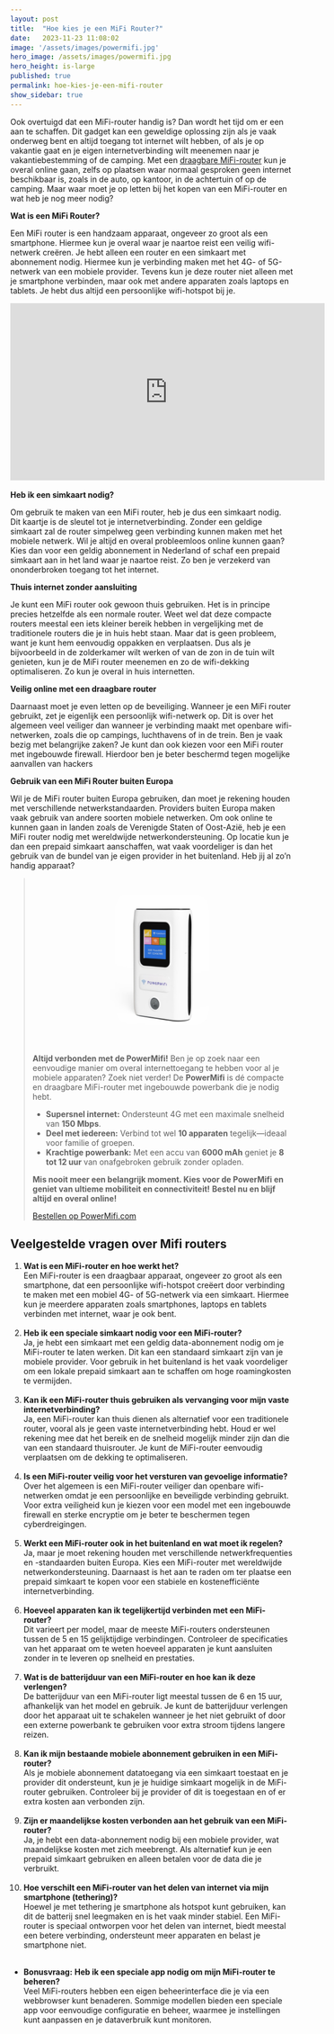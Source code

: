 ```yaml
---
layout: post
title:  "Hoe kies je een MiFi Router?"
date:   2023-11-23 11:08:02
image: '/assets/images/powermifi.jpg'
hero_image: /assets/images/powermifi.jpg
hero_height: is-large
published: true
permalink: hoe-kies-je-een-mifi-router
show_sidebar: true
---
```


Ook overtuigd dat een MiFi-router handig is? Dan wordt het tijd om er een aan te schaffen. Dit gadget kan een geweldige oplossing zijn als je vaak onderweg bent en altijd toegang tot internet wilt hebben, of als je op vakantie gaat en je eigen internetverbinding wilt meenemen naar je vakantiebestemming of de camping. Met een [draagbare MiFi-router](https://powermifi.com/) kun je overal online gaan, zelfs op plaatsen waar normaal gesproken geen internet beschikbaar is, zoals in de auto, op kantoor, in de achtertuin of op de camping. Maar waar moet je op letten bij het kopen van een MiFi-router en wat heb je nog meer nodig?

**Wat is een MiFi Router?**

Een MiFi router is een handzaam apparaat, ongeveer zo groot als een smartphone. Hiermee kun je overal waar je naartoe reist een veilig wifi-netwerk creëren. Je hebt alleen een router en een simkaart met abonnement nodig. Hiermee kun je verbinding maken met het 4G- of 5G-netwerk van een mobiele provider. Tevens kun je deze router niet alleen met je smartphone verbinden, maar ook met andere apparaten zoals laptops en tablets. Je hebt dus altijd een persoonlijke wifi-hotspot bij je.

<iframe width="560" height="315" src="https://www.youtube.com/embed/Nagd7HcyvBE?si=54-Vg7bXkTsM2rVp" title="YouTube video player" frameborder="0" allow="accelerometer; autoplay; clipboard-write; encrypted-media; gyroscope; picture-in-picture; web-share" referrerpolicy="strict-origin-when-cross-origin" allowfullscreen></iframe>

**Heb ik een simkaart nodig?**

Om gebruik te maken van een MiFi router, heb je dus een simkaart nodig. Dit kaartje is de sleutel tot je internetverbinding. Zonder een geldige simkaart zal de router simpelweg geen verbinding kunnen maken met het mobiele netwerk. Wil je altijd en overal probleemloos online kunnen gaan? Kies dan voor een geldig abonnement in Nederland of schaf een prepaid simkaart aan in het land waar je naartoe reist. Zo ben je verzekerd van ononderbroken toegang tot het internet.

**Thuis internet zonder aansluiting**

Je kunt een MiFi router ook gewoon thuis gebruiken. Het is in principe precies hetzelfde als een normale router. Weet wel dat deze compacte routers meestal een iets kleiner bereik hebben in vergelijking met de traditionele routers die je in huis hebt staan. Maar dat is geen probleem, want je kunt hem eenvoudig oppakken en verplaatsen. Dus als je bijvoorbeeld in de zolderkamer wilt werken of van de zon in de tuin wilt genieten, kun je de MiFi router meenemen en zo de wifi-dekking optimaliseren. Zo kun je overal in huis internetten.

**Veilig online met een draagbare router**

Daarnaast moet je even letten op de beveiliging. Wanneer je een MiFi router gebruikt, zet je eigenlijk een persoonlijk wifi-netwerk op. Dit is over het algemeen veel veiliger dan wanneer je verbinding maakt met openbare wifi-netwerken, zoals die op campings, luchthavens of in de trein. Ben je vaak bezig met belangrijke zaken? Je kunt dan ook kiezen voor een MiFi router met ingebouwde firewall. Hierdoor ben je beter beschermd tegen mogelijke aanvallen van hackers

**Gebruik van een MiFi Router buiten Europa**

Wil je de MiFi router buiten Europa gebruiken, dan moet je rekening houden met verschillende netwerkstandaarden. Providers buiten Europa maken vaak gebruik van andere soorten mobiele netwerken. Om ook online te kunnen gaan in landen zoals de Verenigde Staten of Oost-Azië, heb je een MiFi router nodig met wereldwijde netwerkondersteuning. Op locatie kun je dan een prepaid simkaart aanschaffen, wat vaak voordeliger is dan het gebruik van de bundel van je eigen provider in het buitenland. Heb jij al zo’n handig apparaat?

> ![PowerMifi](/assets/images/powermifi2.jpg)
> **Altijd verbonden met de PowerMifi!** Ben je op zoek naar een eenvoudige manier om overal internettoegang te hebben voor al je mobiele apparaten? Zoek niet verder! De **PowerMifi** is dé compacte en draagbare MiFi-router met ingebouwde powerbank die je nodig hebt.
> * **Supersnel internet:** Ondersteunt 4G met een maximale snelheid van **150 Mbps**.
> * **Deel met iedereen:** Verbind tot wel **10 apparaten** tegelijk—ideaal voor familie of groepen.
> * **Krachtige powerbank:** Met een accu van **6000 mAh** geniet je **8 tot 12 uur** van onafgebroken gebruik zonder opladen.
> 
> **Mis nooit meer een belangrijk moment. Kies voor de PowerMifi en geniet van ultieme mobiliteit en connectiviteit!**
> **Bestel nu en blijf altijd en overal online!**
> 
> <a class="button is-primary" href="https://powermifi.com">Bestellen op PowerMifi.com</a>

## Veelgestelde vragen over Mifi routers


1. **Wat is een MiFi-router en hoe werkt het?**<br />
Een MiFi-router is een draagbaar apparaat, ongeveer zo groot als een smartphone, dat een persoonlijke wifi-hotspot creëert door verbinding te maken met een mobiel 4G- of 5G-netwerk via een simkaart. Hiermee kun je meerdere apparaten zoals smartphones, laptops en tablets verbinden met internet, waar je ook bent.<br /><br />
2. **Heb ik een speciale simkaart nodig voor een MiFi-router?**<br />
Ja, je hebt een simkaart met een geldig data-abonnement nodig om je MiFi-router te laten werken. Dit kan een standaard simkaart zijn van je mobiele provider. Voor gebruik in het buitenland is het vaak voordeliger om een lokale prepaid simkaart aan te schaffen om hoge roamingkosten te vermijden.<br /><br />
3. **Kan ik een MiFi-router thuis gebruiken als vervanging voor mijn vaste internetverbinding?**<br />
Ja, een MiFi-router kan thuis dienen als alternatief voor een traditionele router, vooral als je geen vaste internetverbinding hebt. Houd er wel rekening mee dat het bereik en de snelheid mogelijk minder zijn dan die van een standaard thuisrouter. Je kunt de MiFi-router eenvoudig verplaatsen om de dekking te optimaliseren.<br /><br />
4. **Is een MiFi-router veilig voor het versturen van gevoelige informatie?**<br />
Over het algemeen is een MiFi-router veiliger dan openbare wifi-netwerken omdat je een persoonlijke en beveiligde verbinding gebruikt. Voor extra veiligheid kun je kiezen voor een model met een ingebouwde firewall en sterke encryptie om je beter te beschermen tegen cyberdreigingen.<br /><br />
5. **Werkt een MiFi-router ook in het buitenland en wat moet ik regelen?**<br />
Ja, maar je moet rekening houden met verschillende netwerkfrequenties en -standaarden buiten Europa. Kies een MiFi-router met wereldwijde netwerkondersteuning. Daarnaast is het aan te raden om ter plaatse een prepaid simkaart te kopen voor een stabiele en kostenefficiënte internetverbinding.<br /><br />
6. **Hoeveel apparaten kan ik tegelijkertijd verbinden met een MiFi-router?**<br />
Dit varieert per model, maar de meeste MiFi-routers ondersteunen tussen de 5 en 15 gelijktijdige verbindingen. Controleer de specificaties van het apparaat om te weten hoeveel apparaten je kunt aansluiten zonder in te leveren op snelheid en prestaties.<br /><br />
7. **Wat is de batterijduur van een MiFi-router en hoe kan ik deze verlengen?**<br />
De batterijduur van een MiFi-router ligt meestal tussen de 6 en 15 uur, afhankelijk van het model en gebruik. Je kunt de batterijduur verlengen door het apparaat uit te schakelen wanneer je het niet gebruikt of door een externe powerbank te gebruiken voor extra stroom tijdens langere reizen.<br /><br />
8. **Kan ik mijn bestaande mobiele abonnement gebruiken in een MiFi-router?**<br />
Als je mobiele abonnement datatoegang via een simkaart toestaat en je provider dit ondersteunt, kun je je huidige simkaart mogelijk in de MiFi-router gebruiken. Controleer bij je provider of dit is toegestaan en of er extra kosten aan verbonden zijn.<br /><br />
9. **Zijn er maandelijkse kosten verbonden aan het gebruik van een MiFi-router?**<br />
Ja, je hebt een data-abonnement nodig bij een mobiele provider, wat maandelijkse kosten met zich meebrengt. Als alternatief kun je een prepaid simkaart gebruiken en alleen betalen voor de data die je verbruikt.<br /><br />
10. **Hoe verschilt een MiFi-router van het delen van internet via mijn smartphone (tethering)?**<br />
Hoewel je met tethering je smartphone als hotspot kunt gebruiken, kan dit de batterij snel leegmaken en is het vaak minder stabiel. Een MiFi-router is speciaal ontworpen voor het delen van internet, biedt meestal een betere verbinding, ondersteunt meer apparaten en belast je smartphone niet.<br /><br />

- **Bonusvraag:** **Heb ik een speciale app nodig om mijn MiFi-router te beheren?**<br />
Veel MiFi-routers hebben een eigen beheerinterface die je via een webbrowser kunt benaderen. Sommige modellen bieden een speciale app voor eenvoudige configuratie en beheer, waarmee je instellingen kunt aanpassen en je dataverbruik kunt monitoren.<br /><br />